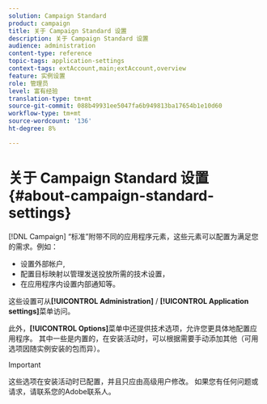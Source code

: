 ```yaml
---
solution: Campaign Standard
product: campaign
title: 关于 Campaign Standard 设置
description: 关于 Campaign Standard 设置
audience: administration
content-type: reference
topic-tags: application-settings
context-tags: extAccount,main;extAccount,overview
feature: 实例设置
role: 管理员
level: 富有经验
translation-type: tm+mt
source-git-commit: 088b49931ee5047fa6b949813ba17654b1e10d60
workflow-type: tm+mt
source-wordcount: '136'
ht-degree: 8%

---
```



# 关于 Campaign Standard 设置{#about-campaign-standard-settings}

[!DNL Campaign] “标准”附带不同的应用程序元素，这些元素可以配置为满足您的需求。例如：

* 设置外部帐户,
* 配置目标映射以管理发送投放所需的技术设置，
* 在应用程序内设置内部通知等。

这些设置可从&#x200B;**[!UICONTROL Administration]** / **[!UICONTROL Application settings]**&#x200B;菜单访问。

此外，**[!UICONTROL Options]**&#x200B;菜单中还提供技术选项，允许您更具体地配置应用程序。 其中一些是内置的，在安装活动时，可以根据需要手动添加其他（可用选项因随实例安装的包而异）。

>[!IMPORTANT]
>
>这些选项在安装活动时已配置，并且只应由高级用户修改。 如果您有任何问题或请求，请联系您的Adobe联系人。
